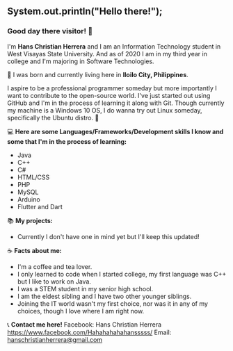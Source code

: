 ## System.out.println("Hello there!");

### Good day there visitor! :wave:

I'm **Hans Christian Herrera** and I am an Information Technology student in West Visayas State University.
And as of 2020 I am in my third year in college and I'm majoring in Software Technologies.

:round_pushpin: I was born and currently living here in **Iloilo City, Philippines**.

I aspire to be a professional programmer someday but more importantly I want to contribute to the open-source world. 
I've just started out using GitHub and I'm in the process of learning it along with Git. Though currently my machine is a 
Windows 10 OS, I do wanna try out Linux someday, specifically the Ubuntu distro. :penguin:


:computer: **Here are some Languages/Frameworks/Development skills I know and some that I'm in the process of learning:**
- Java
- C++
- C#
- HTML/CSS
- PHP
- MySQL
- Arduino
- Flutter and Dart


:books: **My projects:**
- Currently I don't have one in mind yet but I'll keep this updated!


:coffee: **Facts about me:**
- I'm a coffee and tea lover.
- I only learned to code when I started college, my first language was C++ but I like to work on Java.
- I was a STEM student in my senior high school.
- I am the eldest sibling and I have two other younger siblings.
- Joining the IT world wasn't my first choice, nor was it in any of my choices, though I love where I am right now.

:telephone_receiver: **Contact me here!**
Facebook: Hans Christian Herrera https://www.facebook.com/Hahahahahahansssss/
Email: hanschristianherrera@gmail.com
<!--
**HansoYang647/HansoYang647** is a ✨ _special_ ✨ repository because its `README.md` (this file) appears on your GitHub profile.

Here are some ideas to get you started:

- 🔭 I’m currently working on ...
- 🌱 I’m currently learning ...
- 👯 I’m looking to collaborate on ...
- 🤔 I’m looking for help with ...
- 💬 Ask me about ...
- 📫 How to reach me: ...
- 😄 Pronouns: ...
- ⚡ Fun fact: ...
-->
